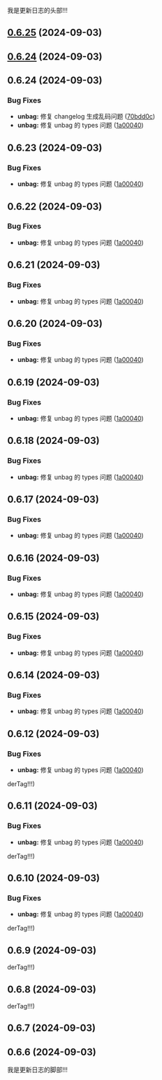 我是更新日志的头部!!!

[comment]: # (!!!ChangelogHeaderDividerTag!!!)

## [0.6.25](https://github.com/LiuWenXing1996/unbag-monorepo/compare/unbag@0.6.24...unbag@0.6.25) (2024-09-03)

## [0.6.24](https://github.com/LiuWenXing1996/unbag-monorepo/compare/unbag@0.6.24...unbag@0.6.24) (2024-09-03)

## 0.6.24 (2024-09-03)

### Bug Fixes

* **unbag:** 修复 changelog 生成乱码问题 ([70bdd0c](https://github.com/LiuWenXing1996/unbag-monorepo/commit/70bdd0ca82937d1f7c6280f7886697c23a735572))
* **unbag:** 修复 unbag 的 types 问题 ([1a00040](https://github.com/LiuWenXing1996/unbag-monorepo/commit/1a00040224a8f8de0247f9be9ef26334ed85be5d))

## 0.6.23 (2024-09-03)

### Bug Fixes

* **unbag:** 修复 unbag 的 types 问题 ([1a00040](https://github.com/LiuWenXing1996/unbag-monorepo/commit/1a00040224a8f8de0247f9be9ef26334ed85be5d))

## 0.6.22 (2024-09-03)

### Bug Fixes

* **unbag:** 修复 unbag 的 types 问题 ([1a00040](https://github.com/LiuWenXing1996/unbag-monorepo/commit/1a00040224a8f8de0247f9be9ef26334ed85be5d))

## 0.6.21 (2024-09-03)

### Bug Fixes

* **unbag:** 修复 unbag 的 types 问题 ([1a00040](https://github.com/LiuWenXing1996/unbag-monorepo/commit/1a00040224a8f8de0247f9be9ef26334ed85be5d))

## 0.6.20 (2024-09-03)

### Bug Fixes

* **unbag:** 修复 unbag 的 types 问题 ([1a00040](https://github.com/LiuWenXing1996/unbag-monorepo/commit/1a00040224a8f8de0247f9be9ef26334ed85be5d))

## 0.6.19 (2024-09-03)

### Bug Fixes

* **unbag:** 修复 unbag 的 types 问题 ([1a00040](https://github.com/LiuWenXing1996/unbag-monorepo/commit/1a00040224a8f8de0247f9be9ef26334ed85be5d))

## 0.6.18 (2024-09-03)

### Bug Fixes

* **unbag:** 修复 unbag 的 types 问题 ([1a00040](https://github.com/LiuWenXing1996/unbag-monorepo/commit/1a00040224a8f8de0247f9be9ef26334ed85be5d))

## 0.6.17 (2024-09-03)

### Bug Fixes

* **unbag:** 修复 unbag 的 types 问题 ([1a00040](https://github.com/LiuWenXing1996/unbag-monorepo/commit/1a00040224a8f8de0247f9be9ef26334ed85be5d))

## 0.6.16 (2024-09-03)

### Bug Fixes

* **unbag:** 修复 unbag 的 types 问题 ([1a00040](https://github.com/LiuWenXing1996/unbag-monorepo/commit/1a00040224a8f8de0247f9be9ef26334ed85be5d))

## 0.6.15 (2024-09-03)

### Bug Fixes

* **unbag:** 修复 unbag 的 types 问题 ([1a00040](https://github.com/LiuWenXing1996/unbag-monorepo/commit/1a00040224a8f8de0247f9be9ef26334ed85be5d))

## 0.6.14 (2024-09-03)

### Bug Fixes

* **unbag:** 修复 unbag 的 types 问题 ([1a00040](https://github.com/LiuWenXing1996/unbag-monorepo/commit/1a00040224a8f8de0247f9be9ef26334ed85be5d))

## 0.6.12 (2024-09-03)

### Bug Fixes

* **unbag:** 修复 unbag 的 types 问题 ([1a00040](https://github.com/LiuWenXing1996/unbag-monorepo/commit/1a00040224a8f8de0247f9be9ef26334ed85be5d))

derTag!!!)

## 0.6.11 (2024-09-03)

### Bug Fixes

* **unbag:** 修复 unbag 的 types 问题 ([1a00040](https://github.com/LiuWenXing1996/unbag-monorepo/commit/1a00040224a8f8de0247f9be9ef26334ed85be5d))

derTag!!!)

## 0.6.10 (2024-09-03)

### Bug Fixes

* **unbag:** 修复 unbag 的 types 问题 ([1a00040](https://github.com/LiuWenXing1996/unbag-monorepo/commit/1a00040224a8f8de0247f9be9ef26334ed85be5d))

derTag!!!)

## 0.6.9 (2024-09-03)

derTag!!!)

## 0.6.8 (2024-09-03)

derTag!!!)

## 0.6.7 (2024-09-03)

## 0.6.6 (2024-09-03)



[comment]: # (!!!ChangelogFooterDividerTag!!!)

我是更新日志的脚部!!!